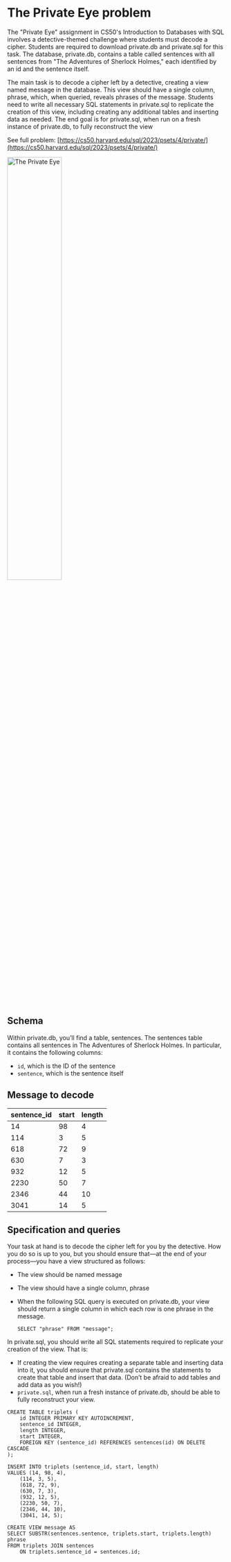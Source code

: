 # The Private Eye problem

The "Private Eye" assignment in CS50's Introduction to Databases with SQL involves a detective-themed challenge where students must decode a cipher. Students are required to download private.db and private.sql for this task​​. The database, private.db, contains a table called sentences with all sentences from "The Adventures of Sherlock Holmes," each identified by an id and the sentence itself​​.

The main task is to decode a cipher left by a detective, creating a view named message in the database. This view should have a single column, phrase, which, when queried, reveals phrases of the message. Students need to write all necessary SQL statements in private.sql to replicate the creation of this view, including creating any additional tables and inserting data as needed. The end goal is for private.sql, when run on a fresh instance of private.db, to fully reconstruct the view

See full problem: [https://cs50.harvard.edu/sql/2023/psets/4/private/](https://cs50.harvard.edu/sql/2023/psets/4/private/)

<img src="https://piotr.detyna.pl/cs50-sql/week-4/private.png?" alt="The Private Eye" style="width: 50%">

## Schema
Within private.db, you’ll find a table, sentences. The sentences table contains all sentences in The Adventures of Sherlock Holmes. In particular, it contains the following columns:

- `id`, which is the ID of the sentence
- `sentence`, which is the sentence itself

## Message to decode
|   sentence_id  |  start   | length  |
|-----|-----|---|
| 14  | 98  | 4 |
| 114 | 3   | 5 |
| 618 | 72  | 9 |
| 630 | 7   | 3 |
| 932 | 12  | 5 |
| 2230| 50  | 7 |
| 2346| 44  | 10|
| 3041| 14  | 5 |


## Specification and queries

Your task at hand is to decode the cipher left for you by the detective. How you do so is up to you, but you should ensure that—at the end of your process—you have a view structured as follows:

- The view should be named message
- The view should have a single column, phrase
- When the following SQL query is executed on private.db, your view should return a single column in which each row is one phrase in the message.

    `SELECT "phrase" FROM "message";`

In private.sql, you should write all SQL statements required to replicate your creation of the view. That is:

- If creating the view requires creating a separate table and inserting data into it, you should ensure that private.sql contains the statements to create that table and insert that data. (Don’t be afraid to add tables and add data as you wish!)
- `private.sql`, when run a fresh instance of private.db, should be able to fully reconstruct your view.

```
CREATE TABLE triplets (
    id INTEGER PRIMARY KEY AUTOINCREMENT,
    sentence_id INTEGER,
    length INTEGER,
    start INTEGER,
    FOREIGN KEY (sentence_id) REFERENCES sentences(id) ON DELETE CASCADE
);

INSERT INTO triplets (sentence_id, start, length)
VALUES (14, 98, 4),
    (114, 3, 5),
    (618, 72, 9),
    (630, 7, 3),
    (932, 12, 5),
    (2230, 50, 7),
    (2346, 44, 10),
    (3041, 14, 5);

CREATE VIEW message AS
SELECT SUBSTR(sentences.sentence, triplets.start, triplets.length) phrase
FROM triplets JOIN sentences 
    ON triplets.sentence_id = sentences.id;
```